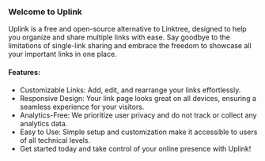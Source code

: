 ### Welcome to Uplink

Uplink is a free and open-source alternative to Linktree, designed to help you organize and share multiple links with ease. Say goodbye to the limitations of single-link sharing and embrace the freedom to showcase all your important links in one place.

#### Features:
- Customizable Links: Add, edit, and rearrange your links effortlessly.
- Responsive Design: Your link page looks great on all devices, ensuring a seamless experience for your visitors.
- Analytics-Free: We prioritize user privacy and do not track or collect any analytics data.
- Easy to Use: Simple setup and customization make it accessible to users of all technical levels.
- Get started today and take control of your online presence with Uplink!
